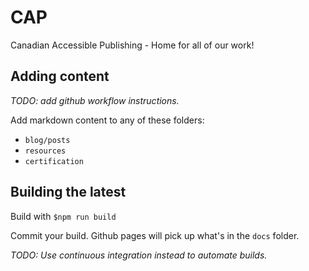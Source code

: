 # CAP
Canadian Accessible Publishing - Home for all of our work!

## Adding content

_TODO: add github workflow instructions._

Add markdown content to any of these folders:

- `blog/posts`
- `resources`
- `certification`

## Building the latest

Build with `$npm run build`

Commit your build. Github pages will pick up what's in the `docs` folder.

_TODO: Use continuous integration instead to automate builds._
